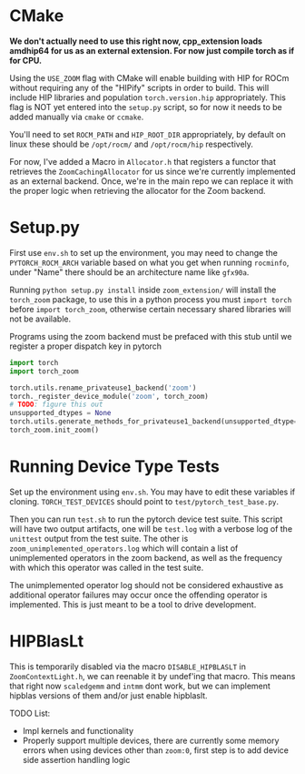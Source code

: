 # CMake

**We don't actually need to use this right now, cpp_extension loads amdhip64 for us as an external extension. For now just compile torch as if for CPU.**

Using the `USE_ZOOM` flag with CMake will enable building with HIP for ROCm without requiring any of the "HIPify" scripts in order to build. This will include HIP libraries and population `torch.version.hip` appropriately. This flag is NOT yet entered into the `setup.py` script, so for now it needs to be added manually via `cmake` or `ccmake`.

You'll need to set `ROCM_PATH` and `HIP_ROOT_DIR` appropriately, by default on linux these should be `/opt/rocm/` and `/opt/rocm/hip` respectively.

For now, I've added a Macro in `Allocator.h` that registers a functor that retrieves the `ZoomCachingAllocator` for us since we're currently implemented as an external backend. Once, we're in the main repo we can replace it with the proper logic when retrieving the allocator for the Zoom backend.

# Setup.py
First use `env.sh` to set up the environment, you may need to change the `PYTORCH_ROCM_ARCH` variable based on what you get when running `rocminfo`, under "Name" there should be an architecture name like `gfx90a`.

Running `python setup.py install` inside `zoom_extension/` will install the `torch_zoom` package, to use this in a python process you must `import torch` before `import torch_zoom`, otherwise certain necessary shared libraries will not be available.

Programs using the zoom backend must be prefaced with this stub until we register a proper dispatch key in pytorch

```python
import torch
import torch_zoom

torch.utils.rename_privateuse1_backend('zoom')
torch._register_device_module('zoom', torch_zoom)
# TODO: figure this out
unsupported_dtypes = None
torch.utils.generate_methods_for_privateuse1_backend(unsupported_dtype=unsupported_dtypes)
torch_zoom.init_zoom()
```

# Running Device Type Tests
Set up the environment using `env.sh`. You may have to edit these variables if cloning. `TORCH_TEST_DEVICES` should point to `test/pytorch_test_base.py`.

Then you can run `test.sh` to run the pytorch device test suite. This script will have two output artifacts, one will be `test.log` with a verbose log of the `unittest` output from the test suite. The other is `zoom_unimplemented_operators.log` which will contain a list of unimplemented operators in the zoom backend, as well as the frequency with which this operator was called in the test suite.

The unimplemented operator log should not be considered exhaustive as additional operator failures may occur once the offending operator is implemented. This is just meant to be a tool to drive development.

# HIPBlasLt

This is temporarily disabled via the macro `DISABLE_HIPBLASLT` in `ZoomContextLight.h`, we can reenable it by undef'ing that macro. This means that right now `scaledgemm` and `intmm` dont work, but we can implement hipblas versions of them and/or just enable hipblaslt.

TODO List:

- Impl kernels and functionality
- Properly support multiple devices, there are currently some memory errors when using devices other than `zoom:0`, first step is to add device side assertion handling logic